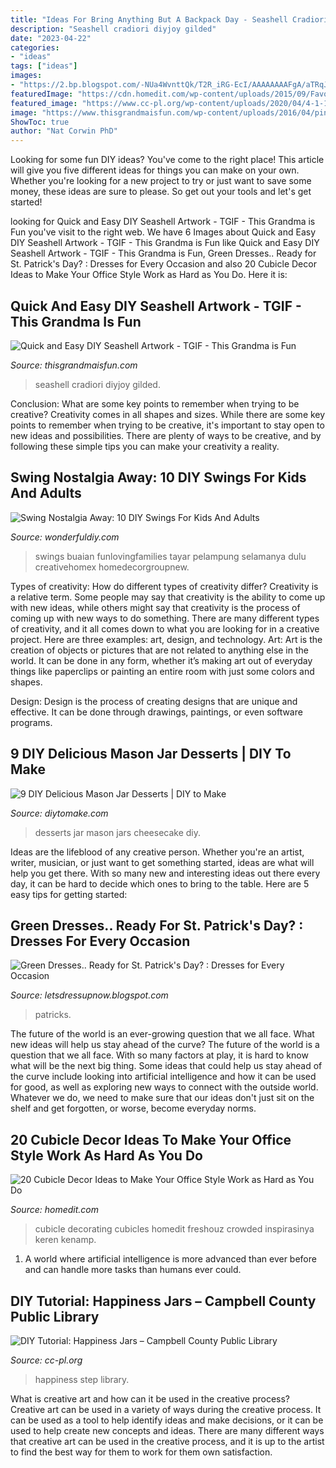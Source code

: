 ```yaml
---
title: "Ideas For Bring Anything But A Backpack Day - Seashell Cradiori Diyjoy Gilded"
description: "Seashell cradiori diyjoy gilded"
date: "2023-04-22"
categories:
- "ideas"
tags: ["ideas"]
images:
- "https://2.bp.blogspot.com/-NUa4WvnttQk/T2R_iRG-EcI/AAAAAAAAFgA/aTRqJZr-qqY/s1600/2351151_001.jpg"
featuredImage: "https://cdn.homedit.com/wp-content/uploads/2015/09/Favorite-pictures-on-your-desk.jpg"
featured_image: "https://www.cc-pl.org/wp-content/uploads/2020/04/4-1-1.jpg"
image: "https://www.thisgrandmaisfun.com/wp-content/uploads/2016/04/pinnable-seashell-artwork-e1459784115374.jpg"
ShowToc: true
author: "Nat Corwin PhD"
---
```



Looking for some fun DIY ideas? You've come to the right place! This article will give you five different ideas for things you can make on your own. Whether you're looking for a new project to try or just want to save some money, these ideas are sure to please. So get out your tools and let's get started!

	

		
looking for Quick and Easy DIY Seashell Artwork - TGIF - This Grandma is Fun you've visit to the right web. We have 6 Images about Quick and Easy DIY Seashell Artwork - TGIF - This Grandma is Fun like Quick and Easy DIY Seashell Artwork - TGIF - This Grandma is Fun, Green Dresses.. Ready for St. Patrick&#039;s Day? : Dresses for Every Occasion and also 20 Cubicle Decor Ideas to Make Your Office Style Work as Hard as You Do. Here it is:
		
    
## Quick And Easy DIY Seashell Artwork - TGIF - This Grandma Is Fun

<img loading=lazy src="https://www.thisgrandmaisfun.com/wp-content/uploads/2016/04/pinnable-seashell-artwork-e1459784115374.jpg" onerror="this.onerror=null;this.src='https://tse4.mm.bing.net/th?id=OIP.3PsLyIMcobiY6nmReS8GkgHaMX&amp;pid=15.1';" alt="Quick and Easy DIY Seashell Artwork - TGIF - This Grandma is Fun">

_Source: thisgrandmaisfun.com_

>seashell cradiori diyjoy gilded. 

	

Conclusion: What are some key points to remember when trying to be creative?
Creativity comes in all shapes and sizes. While there are some key points to remember when trying to be creative, it's important to stay open to new ideas and possibilities. There are plenty of ways to be creative, and by following these simple tips you can make your creativity a reality.

    
## Swing Nostalgia Away: 10 DIY Swings For Kids And Adults

<img loading=lazy src="https://cdn.wonderfuldiy.com/wp-content/uploads/2016/05/Homemade-tire-swing.jpg" onerror="this.onerror=null;this.src='https://tse2.mm.bing.net/th?id=OIP.Aetl-Q1GxfbRqGr9VsVSKgHaKt&amp;pid=15.1';" alt="Swing Nostalgia Away: 10 DIY Swings For Kids And Adults">

_Source: wonderfuldiy.com_

>swings buaian funlovingfamilies tayar pelampung selamanya dulu creativehomex homedecorgroupnew. 

	

Types of creativity: How do different types of creativity differ?
Creativity is a relative term. Some people may say that creativity is the ability to come up with new ideas, while others might say that creativity is the process of coming up with new ways to do something. There are many different types of creativity, and it all comes down to what you are looking for in a creative project. Here are three examples: art, design, and technology.
Art: Art is the creation of objects or pictures that are not related to anything else in the world. It can be done in any form, whether it’s making art out of everyday things like paperclips or painting an entire room with just some colors and shapes.

Design: Design is the process of creating designs that are unique and effective. It can be done through drawings, paintings, or even software programs.

    
## 9 DIY Delicious Mason Jar Desserts | DIY To Make

<img loading=lazy src="http://www.diytomake.com/wp-content/uploads/2015/11/Cheesecake-Jars.jpg" onerror="this.onerror=null;this.src='https://tse3.mm.bing.net/th?id=OIP.K-NO-Y_ywgzZ8qL90CLdigHaLm&amp;pid=15.1';" alt="9 DIY Delicious Mason Jar Desserts | DIY to Make">

_Source: diytomake.com_

>desserts jar mason jars cheesecake diy. 

	

Ideas are the lifeblood of any creative person. Whether you're an artist, writer, musician, or just want to get something started, ideas are what will help you get there. With so many new and interesting ideas out there every day, it can be hard to decide which ones to bring to the table. Here are 5 easy tips for getting started: 

    
## Green Dresses.. Ready For St. Patrick&#039;s Day? : Dresses For Every Occasion

<img loading=lazy src="https://2.bp.blogspot.com/-NUa4WvnttQk/T2R_iRG-EcI/AAAAAAAAFgA/aTRqJZr-qqY/s1600/2351151_001.jpg" onerror="this.onerror=null;this.src='https://tse1.mm.bing.net/th?id=OIP.IcrnmMDt2C3zuhMa6muOwwHaJ4&amp;pid=15.1';" alt="Green Dresses.. Ready for St. Patrick&#039;s Day? : Dresses for Every Occasion">

_Source: letsdressupnow.blogspot.com_

>patricks. 

	

The future of the world is an ever-growing question that we all face. What new ideas will help us stay ahead of the curve?
The future of the world is a question that we all face. With so many factors at play, it is hard to know what will be the next big thing. Some ideas that could help us stay ahead of the curve include looking into artificial intelligence and how it can be used for good, as well as exploring new ways to connect with the outside world. Whatever we do, we need to make sure that our ideas don't just sit on the shelf and get forgotten, or worse, become everyday norms.

    
## 20 Cubicle Decor Ideas To Make Your Office Style Work As Hard As You Do

<img loading=lazy src="https://cdn.homedit.com/wp-content/uploads/2015/09/Favorite-pictures-on-your-desk.jpg" onerror="this.onerror=null;this.src='https://tse4.mm.bing.net/th?id=OIP.rcYLezZ8gzbUkCyquitNfQHaJ3&amp;pid=15.1';" alt="20 Cubicle Decor Ideas to Make Your Office Style Work as Hard as You Do">

_Source: homedit.com_

>cubicle decorating cubicles homedit freshouz crowded inspirasinya keren kenamp. 

	

1. A world where artificial intelligence is more advanced than ever before and can handle more tasks than humans ever could. 

    
## DIY Tutorial: Happiness Jars – Campbell County Public Library

<img loading=lazy src="https://www.cc-pl.org/wp-content/uploads/2020/04/4-1-1.jpg" onerror="this.onerror=null;this.src='https://tse2.mm.bing.net/th?id=OIP.63S8S-a6GQBQKU1R4G7TSQHaKG&amp;pid=15.1';" alt="DIY Tutorial: Happiness Jars – Campbell County Public Library">

_Source: cc-pl.org_

>happiness step library. 

	

What is creative art and how can it be used in the creative process?
Creative art can be used in a variety of ways during the creative process. It can be used as a tool to help identify ideas and make decisions, or it can be used to help create new concepts and ideas. There are many different ways that creative art can be used in the creative process, and it is up to the artist to find the best way for them to work for them own satisfaction.

